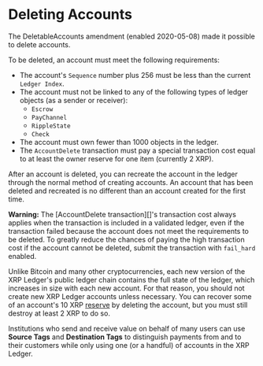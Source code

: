 # Deleting Accounts

The DeletableAccounts amendment (enabled 2020-05-08) made it possible to delete accounts.

To be deleted, an account must meet the following requirements:

- The account's `Sequence` number plus 256 must be less than the current `Ledger Index`.
- The account must not be linked to any of the following types of ledger objects (as a sender or receiver):
    - `Escrow`
    - `PayChannel`
    - `RippleState`
    - `Check`
- The account must own fewer than 1000 objects in the ledger.
- The `AccountDelete` transaction must pay a special transaction cost equal to at least the owner reserve for one item (currently 2 XRP).

After an account is deleted, you can recreate the account in the ledger through the normal method of creating accounts. An account that has been deleted and recreated is no different than an account created for the first time.

**Warning:** The [AccountDelete transaction][]'s transaction cost always applies when the transaction is included in a validated ledger, even if the transaction failed because the account does not meet the requirements to be deleted. To greatly reduce the chances of paying the high transaction cost if the account cannot be deleted, submit the transaction with `fail_hard` enabled.

Unlike Bitcoin and many other cryptocurrencies, each new version of the XRP Ledger's public ledger chain contains the full state of the ledger, which increases in size with each new account. For that reason, you should not create new XRP Ledger accounts unless necessary. You can recover some of an account's 10 XRP [reserve](reserves.html) by deleting the account, but you must still destroy at least 2 XRP to do so.

Institutions who send and receive value on behalf of many users can use **Source Tags** and **Destination Tags** to distinguish payments from and to their customers while only using one (or a handful) of accounts in the XRP Ledger.

